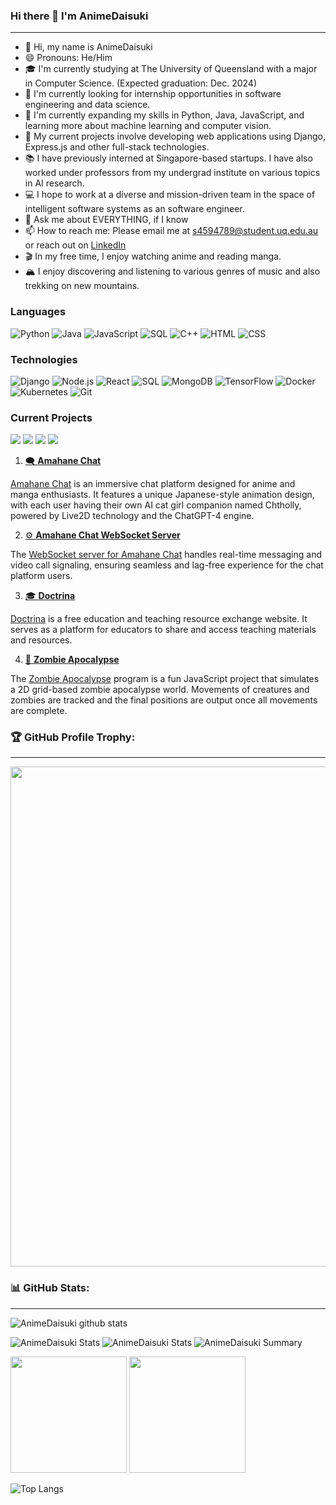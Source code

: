 ### Hi there 👋 I'm AnimeDaisuki
---

- 👋 Hi, my name is AnimeDaisuki
- 😄 Pronouns: He/Him
- 🎓 I'm currently studying at The University of Queensland with a major in Computer Science. (Expected graduation: Dec. 2024)
- 🎯 I'm currently looking for internship opportunities in software engineering and data science.
- 🌱 I'm currently expanding my skills in Python, Java, JavaScript, and learning more about machine learning and computer vision.
- 🔭 My current projects involve developing web applications using Django, Express.js and other full-stack technologies.
- 📚 I have previously interned at Singapore-based startups. I have also worked under professors from my undergrad institute on various topics in AI research.
- 💻 I hope to work at a diverse and mission-driven team in the space of intelligent software systems as an software engineer.
- 💬 Ask me about EVERYTHING, if I know
- 📫 How to reach me: Please email me at [s4594789@student.uq.edu.au](mailto:s4594789@student.uq.edu.au) or reach out on [LinkedIn](https://linkedin.com/in/anime-daisuki/)
- 🎬 In my free time, I enjoy watching anime and reading manga.
- 🏔 I enjoy discovering and listening to various genres of music and also trekking on new mountains.

### Languages

![Python](https://img.shields.io/badge/-Python-000?&logo=Python)
![Java](https://img.shields.io/badge/-Java-000?&logo=oracle&logoColor=007396)
![JavaScript](https://img.shields.io/badge/-JavaScript-000?&logo=JavaScript)
![SQL](https://img.shields.io/badge/-SQL-000?&logo=MySQL&logoColor=007396)
![C++](https://img.shields.io/badge/-C++-000?&logo=c%2b%2b&logoColor=00599C)
![HTML](https://img.shields.io/badge/-HTML5-000?&logo=HTML5)
![CSS](https://img.shields.io/badge/-CSS3-000?&logo=CSS3)

### Technologies

![Django](https://img.shields.io/badge/-Django-000?&logo=Django)
![Node.js](https://img.shields.io/badge/-Node.js-000?&logo=node.js)
![React](https://img.shields.io/badge/-React-000?&logo=React)
![SQL](https://img.shields.io/badge/-MySQL-000?&logo=MySQL)
![MongoDB](https://img.shields.io/badge/-MongoDB-000?&logo=MongoDB)
![TensorFlow](https://img.shields.io/badge/-TensorFlow-000?&logo=TensorFlow)
![Docker](https://img.shields.io/badge/-Docker-000?&logo=Docker)
![Kubernetes](https://img.shields.io/badge/-Kubernetes-000?&logo=Kubernetes)
![Git](https://img.shields.io/badge/-Git-000?&logo=git)

### Current Projects

[![](https://img.shields.io/badge/-🗨%20Amahane%20Chat-000)](https://github.com/animedaisuki/fe.jpchat)
[![](https://img.shields.io/badge/-⚙️%20Amahane%20Chat%20WebSocket%20Server-000)](https://github.com/animedaisuki/socket.amahanechat)
[![](https://img.shields.io/badge/-🎓%20Doctrina-000)](https://github.com/animedaisuki/Doctrina)
[![](https://img.shields.io/badge/-🧟%20Zombie%20Apocalypse-000)](https://github.com/animedaisuki/Zombie-Apocalypse)

1. [🗨 **Amahane Chat**](https://github.com/animedaisuki/fe.jpchat)

[Amahane Chat](https://github.com/animedaisuki/fe.jpchat) is an immersive chat platform designed for anime and manga enthusiasts. It features a unique Japanese-style animation design, with each user having their own AI cat girl companion named Chtholly, powered by Live2D technology and the ChatGPT-4 engine.

2. [⚙️ **Amahane Chat WebSocket Server**](https://github.com/animedaisuki/socket.amahanechat)

The [WebSocket server for Amahane Chat](https://github.com/animedaisuki/socket.amahanechat) handles real-time messaging and video call signaling, ensuring seamless and lag-free experience for the chat platform users.

3. [🎓 **Doctrina**](https://github.com/animedaisuki/Doctrina)

[Doctrina](https://github.com/animedaisuki/Doctrina) is a free education and teaching resource exchange website. It serves as a platform for educators to share and access teaching materials and resources.

4. [🧟 **Zombie Apocalypse**](https://github.com/animedaisuki/Zombie-Apocalypse)

The [Zombie Apocalypse](https://github.com/animedaisuki/Zombie-Apocalypse) program is a fun JavaScript project that simulates a 2D grid-based zombie apocalypse world. Movements of creatures and zombies are tracked and the final positions are output once all movements are complete.


### 🏆 GitHub Profile Trophy:
---
<a href="https://github.com/ryo-ma/github-profile-trophy">
  <img width=800 src="https://github-profile-trophy.vercel.app/?username=AnimeDaisuki&column=8&theme=radical&no-frame=true&no-bg=true"/>
</a>

### 📊 GitHub Stats:
---
![AnimeDaisuki github stats](https://github-readme-stats.vercel.app/api?username=AnimeDaisuki&theme=radical&show_icons=true&count_private=true)

![AnimeDaisuki Stats](https://github-profile-summary-cards.vercel.app/api/cards/repos-per-language?username=AnimeDaisuki&theme=solarized_dark)
![AnimeDaisuki Stats](https://github-profile-summary-cards.vercel.app/api/cards/most-commit-language?username=AnimeDaisuki&theme=solarized_dark)
![AnimeDaisuki Summary](https://github-profile-summary-cards.vercel.app/api/cards/profile-details?username=AnimeDaisuki&theme=solarized_dark)

<p>
  <img height="186em" src="https://github-readme-stats.anuraghazra1.vercel.app/api?username=AnimeDaisuki&count_private=true&show_icons=true&include_all_commits=true&theme=gruvbox"/>
  <img height="186em" src="https://github-readme-stats.anuraghazra1.vercel.app/api/top-langs/?username=AnimeDaisuki&hide=css,html,scss,less&langs_count=10&layout=compact&theme=gruvbox"/>
</p>

![Top Langs](https://github-readme-stats.vercel.app/api/top-langs/?username=AnimeDaisuki&show_icons=true&theme=vue-dark&langs_count=20&hide=scss,html)
